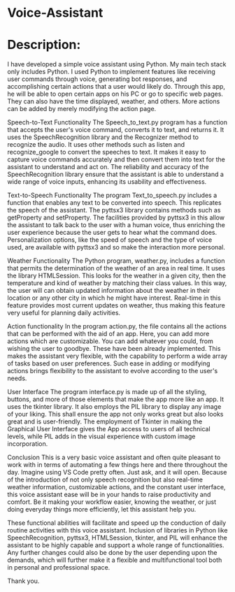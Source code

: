 # Voice-Assistant
# Description:
I have developed a simple voice assistant using Python. My main tech stack only includes Python. I used Python to implement features like receiving user commands through voice, generating bot responses, and accomplishing certain actions that a user would likely do. Through this app, he will be able to open certain apps on his PC or go to specific web pages. They can also have the time displayed, weather, and others. More actions can be added by merely modifying the action page.

Speech-to-Text Functionality
The Speech_to_text.py program has a function that accepts the user's voice command, converts it to text, and returns it. It uses the SpeechRecognition library and the Recognizer method to recognize the audio. It uses other methods such as listen and recognize_google to convert the speeches to text. It makes it easy to capture voice commands accurately and then convert them into text for the assistant to understand and act on. The reliability and accuracy of the SpeechRecognition library ensure that the assistant is able to understand a wide range of voice inputs, enhancing its usability and effectiveness.

Text-to-Speech Functionality
The program Text_to_speech.py includes a function that enables any text to be converted into speech. This replicates the speech of the assistant. The pyttsx3 library contains methods such as getProperty and setProperty. The facilities provided by pyttsx3 in this allow the assistant to talk back to the user with a human voice, thus enriching the user experience because the user gets to hear what the command does. Personalization options, like the speed of speech and the type of voice used, are available with pyttsx3 and so make the interaction more personal.

Weather Functionality
The Python program, weather.py, includes a function that permits the determination of the weather of an area in real time. It uses the library HTMLSession. This looks for the weather in a given city, then the temperature and kind of weather by matching their class values. In this way, the user will can obtain updated information about the weather in their location or any other city in which he might have interest. Real-time in this feature provides most current updates on weather, thus making this feature very useful for planning daily activities.

Action functionality
In the program action.py, the file contains all the actions that can be performed with the aid of an app. Here, you can add more actions which are customizable. You can add whatever you could, from wishing the user to goodbye. These have been already implemented. This makes the assistant very flexible, with the capability to perform a wide array of tasks based on user preferences. Such ease in adding or modifying actions brings flexibility to the assistant to evolve according to the user's needs.

User Interface
The program interface.py is made up of all the styling, buttons, and more of those elements that make the app more like an app. It uses the tkinter library. It also employs the PIL library to display any image of your liking. This shall ensure the app not only works great but also looks great and is user-friendly. The employment of Tkinter in making the Graphical User Interface gives the App access to users of all technical levels, while PIL adds in the visual experience with custom image incorporation.

Conclusion
This is a very basic voice assistant and often quite pleasant to work with in terms of automating a few things here and there throughout the day. Imagine using VS Code pretty often. Just ask, and it will open. Because of the introduction of not only speech recognition but also real-time weather information, customizable actions, and the constant user interface, this voice assistant ease will be in your hands to raise productivity and comfort. Be it making your workflow easier, knowing the weather, or just doing everyday things more efficiently, let this assistant help you.

These functional abilities will facilitate and speed up the conduction of daily routine activities with this voice assistant. Inclusion of libraries in Python like SpeechRecognition, pyttsx3, HTMLSession, tkinter, and PIL will enhance the assistant to be highly capable and support a whole range of functionalities. Any further changes could also be done by the user depending upon the demands, which will further make it a flexible and multifunctional tool both in personal and professional space.

Thank you.

